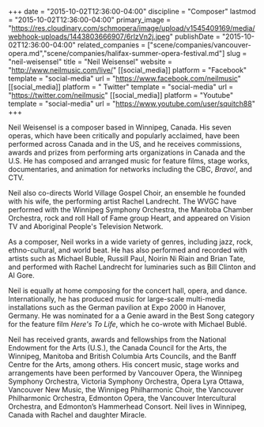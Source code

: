 +++
date = "2015-10-02T12:36:00-04:00"
discipline = "Composer"
lastmod = "2015-10-02T12:36:00-04:00"
primary_image = "https://res.cloudinary.com/schmopera/image/upload/v1545409169/media/webhook-uploads/1443803666907/6rlzVn2j.jpeg"
publishDate = "2015-10-02T12:36:00-04:00"
related_companies = ["scene/companies/vancouver-opera.md","scene/companies/halifax-summer-opera-festival.md"]
slug = "neil-weisensel"
title = "Neil Weisensel"
website = "http://www.neilmusic.com/live/"
[[social_media]]
platform = "Facebook"
template = "social-media"
url = "https://www.facebook.com/neilmusic"
[[social_media]]
platform = " Twitter"
template = "social-media"
url = "https://twitter.com/neilmusic"
[[social_media]]
platform = "Youtube"
template = "social-media"
url = "https://www.youtube.com/user/squitch88"
+++

Neil Weisensel is a composer based in Winnipeg, Canada. His seven operas, which have been critically and popularly acclaimed, have been performed across Canada and in the US, and he receives commissions, awards and prizes from performing arts organizations in Canada and the U.S. He has composed and arranged music for feature films, stage works, documentaries, and animation for networks including the CBC, *Bravo!*, and CTV.

Neil also co-directs World Village Gospel Choir, an ensemble he founded with his wife, the performing artist Rachel Landrecht. The WVGC have performed with the Winnipeg Symphony Orchestra, the Manitoba Chamber Orchestra, rock and roll Hall of Fame group Heart, and appeared on Vision TV and Aboriginal People's Television Network.

As a composer, Neil works in a wide variety of genres, including jazz, rock, ethno-cultural, and world beat. He has also performed and recorded with artists such as Michael Buble, Russill Paul, Noirin Ni Riain and Brian Tate, and performed with Rachel Landrecht for luminaries such as Bill Clinton and Al Gore.

Neil is equally at home composing for the concert hall, opera, and dance. Internationally, he has produced music for large-scale multi-media installations such as the German pavilion at Expo 2000 in Hanover, Germany. He was nominated for a a Genie award in the Best Song category for the feature film *Here's To Life*, which he co-wrote with Michael Bublé. 

Neil has received grants, awards and fellowships from the National Endowment for the Arts (U.S.), the Canada Council for the Arts, the Winnipeg, Manitoba and British Columbia Arts Councils, and the Banff Centre for the Arts, among others. His concert music, stage works and arrangements have been performed by Vancouver Opera, the Winnipeg Symphony Orchestra, Victoria Symphony Orchestra, Opera Lyra Ottawa, Vancouver New Music, the Winnipeg Philharmonic Choir, the Vancouver Philharmonic Orchestra, Edmonton Opera, the Vancouver Intercultural Orchestra, and Edmonton’s Hammerhead Consort. Neil lives in Winnipeg, Canada with Rachel and daughter Miracle.
